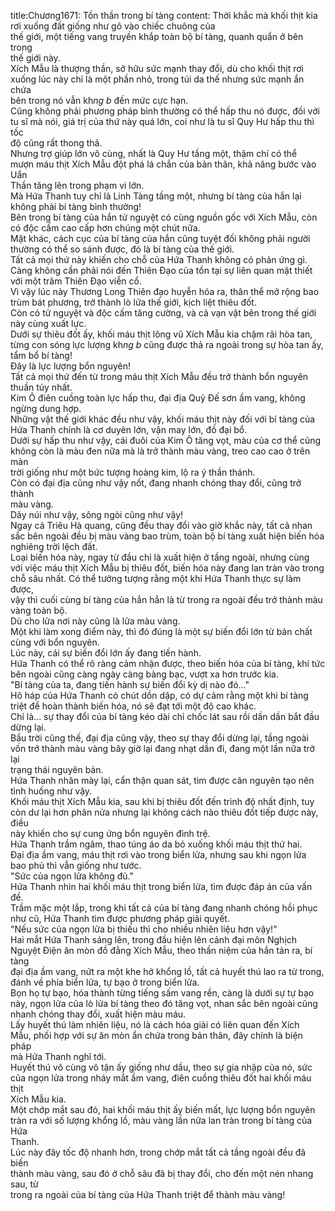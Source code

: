 title:Chương1671: Tồn thần trong bí tàng
content:
Thời khắc mà khối thịt kia rơi xuống đất giống như gõ vào chiếc chuông của<br>thế giới, một tiếng vang truyền khắp toàn bộ bí tàng, quanh quẩn ở bên trong<br>thế giới này.<br>Xích Mẫu là thượng thần, sở hữu sức mạnh thay đổi, dù cho khối thịt rơi<br>xuống lúc này chỉ là một phần nhỏ, trong túi da thế nhưng sức mạnh ẩn chứa<br>bên trong nó vẫn kh*ng b* đến mức cực hạn.<br>Cũng không phải phương pháp bình thường có thể hấp thu nó được, đối với<br>tu sĩ mà nói, giá trị của thứ này quá lớn, coi như là tu sĩ Quy Hư hấp thu thì tốc<br>độ cũng rất thong thả.<br>Nhưng trợ giúp lớn vô cùng, nhất là Quy Hư tầng một, thậm chí có thể<br>mượn máu thịt Xích Mẫu đột phá lá chắn của bản thân, khả năng bước vào Uẩn<br>Thần tăng lên trong phạm vi lớn.<br>Mà Hứa Thanh tuy chỉ là Linh Tàng tầng một, nhưng bí tàng của hắn lại<br>không phải bí tàng bình thường!<br>Bên trong bí tàng của hắn tử nguyệt có cùng nguồn gốc với Xích Mẫu, còn<br>có độc cấm cao cấp hơn chúng một chút nữa.<br>Mặt khác, cách cục của bí tàng của hắn cũng tuyệt đối không phải người<br>thường có thể so sánh được, đó là bí tàng của thế giới.<br>Tất cả mọi thứ này khiến cho chỗ của Hứa Thanh không có phản ứng gì.<br>Càng không cần phải nói đến Thiên Đạo của tồn tại sự liên quan mật thiết<br>với một trăm Thiên Đạo viễn cổ.<br>Vì vậy lúc này Thương Long Thiên đạo huyễn hóa ra, thân thể mở rộng bao<br>trùm bát phương, trở thành lò lửa thế giới, kịch liệt thiêu đốt.<br>Còn có tử nguyệt và độc cấm tăng cường, và cả vạn vật bên trong thế giới<br>này cùng xuất lực.<br>Dưới sự thiêu đốt ấy, khối máu thịt lông vũ Xích Mẫu kia chậm rãi hòa tan,<br>từng con sóng lực lượng kh*ng b* cũng được thả ra ngoài trong sự hòa tan ấy,<br>tẩm bổ bí tàng!<br>Đây là lực lượng bổn nguyên!<br>Tất cả mọi thứ đến từ trong máu thịt Xích Mẫu đều trở thành bổn nguyên<br>thuần túy nhất.<br>Kim Ô điên cuồng toàn lực hấp thu, đại địa Quỷ Đế sơn ầm vang, không<br>ngừng dung hợp.<br>Những vật thế giới khác đều như vậy, khối máu thịt này đối với bí tàng của<br>Hứa Thanh chính là cơ duyên lớn, vận may lớn, đồ đại bổ.<br>Dưới sự hấp thu như vậy, cái đuôi của Kim Ô tăng vọt, màu của cơ thể cũng<br>không còn là màu đen nữa mà là trở thành màu vàng, treo cao cao ở trên màn<br>trời giống như một bức tượng hoàng kim, lộ ra ý thần thánh.<br>Còn có đại địa cũng như vậy nốt, đang nhanh chóng thay đổi, cũng trở thành<br>màu vàng.<br>Dãy núi như vậy, sông ngòi cũng như vậy!<br>Ngay cả Triêu Hà quang, cũng đều thay đổi vào giờ khắc này, tất cả nhan<br>sắc bên ngoài đều bị màu vàng bao trùm, toàn bộ bí tàng xuất hiện biến hóa<br>nghiêng trời lệch đất.<br>Loại biến hóa này, ngay từ đầu chỉ là xuất hiện ở tầng ngoài, nhưng cùng<br>với việc máu thịt Xích Mẫu bị thiêu đốt, biến hóa này đang lan tràn vào trong<br>chỗ sâu nhất. Có thể tưởng tượng rằng một khi Hứa Thanh thực sự làm được,<br>vậy thì cuối cùng bí tàng của hắn hẳn là từ trong ra ngoài đều trở thành màu<br>vàng toàn bộ.<br>Dù cho lửa nơi này cũng là lửa màu vàng.<br>Một khi làm xong điểm này, thì đó đúng là một sự biến đổi lớn từ bản chất<br>cùng với bổn nguyên.<br>Lúc này, cái sự biến đổi lớn ấy đang tiến hành.<br>Hứa Thanh có thể rõ ràng cảm nhận được, theo biến hóa của bí tàng, khí tức<br>bên ngoài cũng càng ngày càng bàng bạc, vượt xa hơn trước kia.<br>"Bí tàng của ta, đang tiến hành sự biến đổi kỳ dị nào đó..."<br>Hô háp của Hứa Thanh có chút dồn dập, có dự cảm rằng một khi bí tàng<br>triệt để hoàn thành biến hóa, nó sẽ đạt tới một độ cao khác.<br>Chỉ là... sự thay đổi của bí tàng kéo dài chỉ chốc lát sau rồi dần dần bắt đầu<br>dừng lại.<br>Bầu trời cũng thế, đại địa cũng vậy, theo sự thay đổi dừng lại, tầng ngoài<br>vốn trở thành màu vàng bây giờ lại đang nhạt dần đi, đang một lần nữa trở lại<br>trạng thái nguyên bản.<br>Hứa Thanh nhăn mày lại, cẩn thận quan sát, tìm được căn nguyên tạo nên<br>tình huống như vậy.<br>Khối máu thịt Xích Mẫu kia, sau khi bị thiêu đốt đến trình độ nhất định, tuy<br>còn dư lại hơn phân nửa nhưng lại không cách nào thiêu đốt tiếp được này, điều<br>này khiến cho sự cung ứng bổn nguyên đình trệ.<br>Hứa Thanh trầm ngâm, thao túng áo da bỏ xuống khối máu thịt thứ hai.<br>Đại địa ầm vang, máu thịt rơi vào trong biển lửa, nhưng sau khi ngọn lửa<br>bao phủ thì vẫn giống như tước.<br>"Sức của ngọn lửa không đủ."<br>Hứa Thanh nhìn hai khối máu thịt trong biển lửa, tìm được đáp án của vấn<br>đề.<br>Trầm mặc một lắp, trong khi tất cả của bí tàng đang nhanh chóng hồi phục<br>như cũ, Hứa Thanh tìm được phương pháp giải quyết.<br>"Nếu sức của ngọn lửa bị thiếu thì cho nhiều nhiên liệu hơn vậy!"<br>Hai mắt Hứa Thanh sáng lên, trong đầu hiện lên cảnh đại môn Nghịch<br>Nguyệt Điện ăn mòn đồ đằng Xích Mẫu, theo thần niệm của hắn tản ra, bí tàng<br>đại địa ầm vang, nứt ra một khe hở khổng lồ, tất cả huyết thú lao ra từ trong,<br>đánh về phía biển lửa, tự bạo ở trong biển lửa.<br>Bọn họ tự bạo, hóa thành từng tiếng sấm vang rền, càng là dưới sự tự bạo<br>này, ngọn lửa của lò lửa bí tàng theo đó tăng vọt, nhan sắc bên ngoài cũng<br>nhanh chóng thay đổi, xuất hiện màu máu.<br>Lấy huyết thú làm nhiên liệu, nó là cách hóa giải có liên quan đến Xích<br>Mẫu, phối hợp với sự ăn mòn ẩn chứa trong bản thân, đây chính là biện pháp<br>mà Hứa Thanh nghĩ tới.<br>Huyết thú vô cùng vô tận ấy giống như dầu, theo sự gia nhập của nó, sức<br>của ngọn lửa trong nháy mắt ầm vang, điên cuồng thiêu đốt hai khối máu thịt<br>Xích Mẫu kia.<br>Một chớp mắt sau đó, hai khối máu thịt ấy biến mất, lực lượng bổn nguyên<br>tràn ra với số lượng khổng lồ, màu vàng lần nữa lan tràn trong bí tàng của Hứa<br>Thanh.<br>Lúc này đây tốc độ nhanh hơn, trong chớp mắt tất cả tầng ngoài đều đã biến<br>thành màu vàng, sau đó ở chỗ sâu đã bị thay đổi, cho đến một nén nhang sau, từ<br>trong ra ngoài của bí tàng của Hứa Thanh triệt để thành màu vàng!